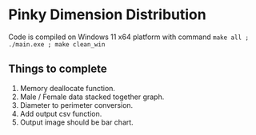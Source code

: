 # Pinky Dimension Distribution

Code is compiled on Windows 11 x64 platform with command ```make all ; ./main.exe ; make clean_win```

## Things to complete

1. Memory deallocate function.
2. Male / Female data stacked together graph.
3. Diameter to perimeter conversion.
4. Add output csv function.
5. Output image should be bar chart.
